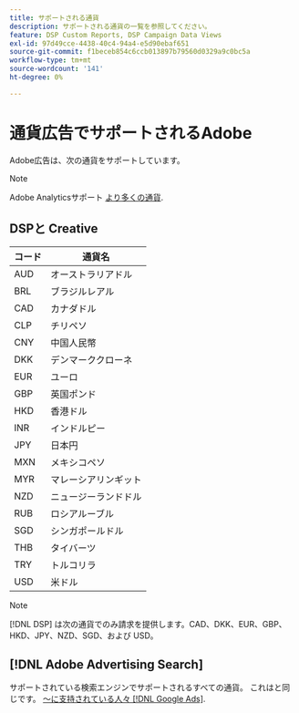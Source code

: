 ```yaml
---
title: サポートされる通貨
description: サポートされる通貨の一覧を参照してください。
feature: DSP Custom Reports, DSP Campaign Data Views
exl-id: 97d49cce-4438-40c4-94a4-e5d90ebaf651
source-git-commit: f1beceb854c6ccb013897b79560d0329a9c0bc5a
workflow-type: tm+mt
source-wordcount: '141'
ht-degree: 0%

---
```


# 通貨広告でサポートされるAdobe

Adobe広告は、次の通貨をサポートしています。

>[!NOTE]
>
>Adobe Analyticsサポート [より多くの通貨](https://experienceleague.adobe.com/docs/analytics/admin/admin-tools/currency.html).

## DSPと Creative

| コード | 通貨名 |
| ------ | -------------- |
| AUD | オーストラリアドル |
| BRL | ブラジルレアル |
| CAD | カナダドル |
| CLP | チリペソ |
| CNY | 中国人民幣 |
| DKK | デンマーククローネ |
| EUR | ユーロ |
| GBP | 英国ポンド |
| HKD | 香港ドル |
| INR | インドルピー |
| JPY | 日本円 |
| MXN | メキシコペソ |
| MYR | マレーシアリンギット |
| NZD | ニュージーランドドル |
| RUB | ロシアルーブル |
| SGD | シンガポールドル |
| THB | タイバーツ |
| TRY | トルコリラ |
| USD | 米ドル |

>[!NOTE]
>
> [!DNL DSP] は次の通貨でのみ請求を提供します。CAD、DKK、EUR、GBP、HKD、JPY、NZD、SGD、および USD。

## [!DNL Adobe Advertising Search]

サポートされている検索エンジンでサポートされるすべての通貨。 これはと同じです。 [～に支持されている人々 [!DNL Google Ads]](https://developers.google.com/adwords/api/docs/appendix/codes-formats#currency-codes).

